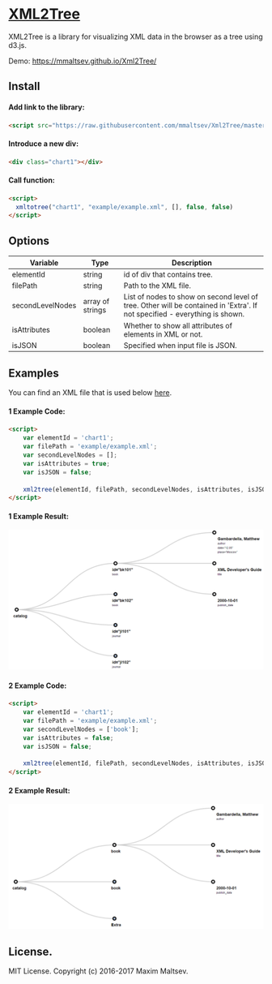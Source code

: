 # [XML2Tree](https://github.com/mmaltsev/XML2Tree)

XML2Tree is a library for visualizing XML data in the browser as a tree using d3.js.

Demo: https://mmaltsev.github.io/Xml2Tree/

## Install

#### Add link to the library:
```html
<script src="https://raw.githubusercontent.com/mmaltsev/Xml2Tree/master/src/xml2tree.min.js"></script>
```

#### Introduce a new div:
```html
<div class="chart1"></div>
```

#### Call function:
```html
<script>
  xmltotree("chart1", "example/example.xml", [], false, false)
</script>
```

## Options

| Variable         | Type    | Description            |
| ----------------- | ------- | ---------------------- |
| elementId        | string  | id of div that contains tree. |
| filePath         | string  | Path to the XML file. |
| secondLevelNodes | array of strings   | List of nodes to show on second level of tree. Other will be contained in 'Extra'. If not specified - everything is shown. |
| isAttributes     | boolean | Whether to show all attributes of elements in XML or not. |
| isJSON           | boolean | Specified when input file is JSON. |


## Examples
You can find an XML file that is used below [here](example/example.xml).

#### 1 Example Code:
```html
<script>
	var elementId = 'chart1';
	var filePath = 'example/example.xml';
	var secondLevelNodes = [];
	var isAttributes = true;
	var isJSON = false;
		
	xml2tree(elementId, filePath, secondLevelNodes, isAttributes, isJSON);
</script>
```

#### 1 Example Result:
<img src="example/example1.png" width="650"/>

#### 2 Example Code:
```html
<script>
	var elementId = 'chart1';
	var filePath = 'example/example.xml';
	var secondLevelNodes = ['book'];
	var isAttributes = false;
	var isJSON = false;
			
	xml2tree(elementId, filePath, secondLevelNodes, isAttributes, isJSON);
</script>
```

#### 2 Example Result:
<img src="example/example2.png" width="650"/>

## License.
MIT License. Copyright (c) 2016-2017 Maxim Maltsev.
